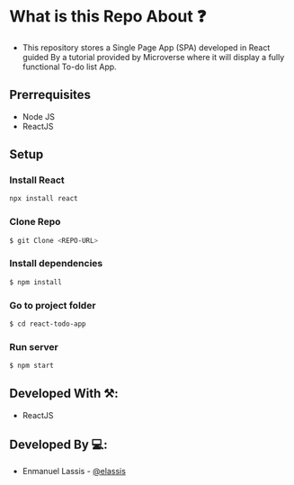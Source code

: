 # What is this Repo About ❓
- This repository stores a Single Page App (SPA) developed in React guided By a tutorial provided by Microverse where it will display a fully functional To-do list App.


## Prerrequisites
- Node JS
- ReactJS 

## Setup
### Install React
``` bash
npx install react
```
### Clone Repo
``` bash
$ git Clone <REPO-URL>
```

### Install dependencies 
``` bash
$ npm install
```

### Go to project folder 
``` bash
$ cd react-todo-app
```

### Run server 
``` bash
$ npm start
```
## Developed With ⚒️: 
- ReactJS

## Developed By 💻: 
- Enmanuel Lassis - [@elassis](https://github.com/elassis)

